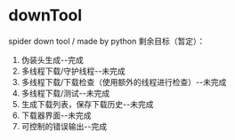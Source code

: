 # downTool
spider down tool / made by python
剩余目标（暂定）：
1. 伪装头生成--完成
2. 多线程下载/守护线程--未完成
3. 多线程下载/下载检查（使用额外的线程进行检查）--未完成
4. 多线程下载/测试--未完成
5. 生成下载列表，保存下载历史--未完成
6. 下载器界面--未完成
7. 可控制的错误输出--完成